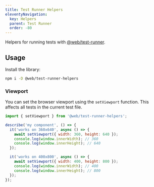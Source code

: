 ```yaml
---
title: Test Runner Helpers
eleventyNavigation:
  key: Helpers
  parent: Test Runner
  order: -80
---
```


Helpers for running tests with [@web/test-runner](https://github.com/modernweb-dev/web/tree/master/packages/test-runner).

## Usage

Install the library:

```bash
npm i -D @web/test-runner-helpers
```

### Viewport

You can set the browser viewport using the `setViewport` function. This affects all tests in the current test file.

```js
import { setViewport } from '@web/test-runner-helpers';

describe('my component', () => {
  it('works on 360x640', async () => {
    await setViewport({ width: 360, height: 640 });
    console.log(window.innerWidth); // 360
    console.log(window.innerHeight); // 640
  });

  it('works on 400x800', async () => {
    await setViewport({ width: 400, height: 800 });
    console.log(window.innerWidth); // 400
    console.log(window.innerHeight); // 800
  });
});
```

